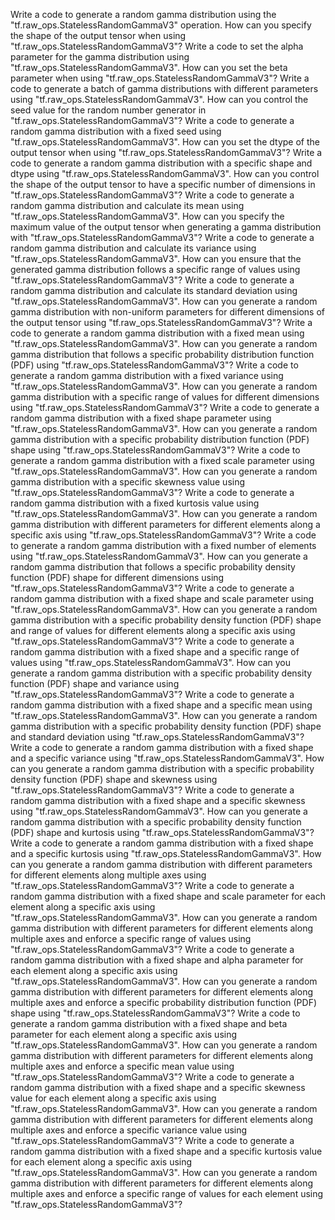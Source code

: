 Write a code to generate a random gamma distribution using the "tf.raw_ops.StatelessRandomGammaV3" operation.
How can you specify the shape of the output tensor when using "tf.raw_ops.StatelessRandomGammaV3"?
Write a code to set the alpha parameter for the gamma distribution using "tf.raw_ops.StatelessRandomGammaV3".
How can you set the beta parameter when using "tf.raw_ops.StatelessRandomGammaV3"?
Write a code to generate a batch of gamma distributions with different parameters using "tf.raw_ops.StatelessRandomGammaV3".
How can you control the seed value for the random number generator in "tf.raw_ops.StatelessRandomGammaV3"?
Write a code to generate a random gamma distribution with a fixed seed using "tf.raw_ops.StatelessRandomGammaV3".
How can you set the dtype of the output tensor when using "tf.raw_ops.StatelessRandomGammaV3"?
Write a code to generate a random gamma distribution with a specific shape and dtype using "tf.raw_ops.StatelessRandomGammaV3".
How can you control the shape of the output tensor to have a specific number of dimensions in "tf.raw_ops.StatelessRandomGammaV3"?
Write a code to generate a random gamma distribution and calculate its mean using "tf.raw_ops.StatelessRandomGammaV3".
How can you specify the maximum value of the output tensor when generating a gamma distribution with "tf.raw_ops.StatelessRandomGammaV3"?
Write a code to generate a random gamma distribution and calculate its variance using "tf.raw_ops.StatelessRandomGammaV3".
How can you ensure that the generated gamma distribution follows a specific range of values using "tf.raw_ops.StatelessRandomGammaV3"?
Write a code to generate a random gamma distribution and calculate its standard deviation using "tf.raw_ops.StatelessRandomGammaV3".
How can you generate a random gamma distribution with non-uniform parameters for different dimensions of the output tensor using "tf.raw_ops.StatelessRandomGammaV3"?
Write a code to generate a random gamma distribution with a fixed mean using "tf.raw_ops.StatelessRandomGammaV3".
How can you generate a random gamma distribution that follows a specific probability distribution function (PDF) using "tf.raw_ops.StatelessRandomGammaV3"?
Write a code to generate a random gamma distribution with a fixed variance using "tf.raw_ops.StatelessRandomGammaV3".
How can you generate a random gamma distribution with a specific range of values for different dimensions using "tf.raw_ops.StatelessRandomGammaV3"?
Write a code to generate a random gamma distribution with a fixed shape parameter using "tf.raw_ops.StatelessRandomGammaV3".
How can you generate a random gamma distribution with a specific probability distribution function (PDF) shape using "tf.raw_ops.StatelessRandomGammaV3"?
Write a code to generate a random gamma distribution with a fixed scale parameter using "tf.raw_ops.StatelessRandomGammaV3".
How can you generate a random gamma distribution with a specific skewness value using "tf.raw_ops.StatelessRandomGammaV3"?
Write a code to generate a random gamma distribution with a fixed kurtosis value using "tf.raw_ops.StatelessRandomGammaV3".
How can you generate a random gamma distribution with different parameters for different elements along a specific axis using "tf.raw_ops.StatelessRandomGammaV3"?
Write a code to generate a random gamma distribution with a fixed number of elements using "tf.raw_ops.StatelessRandomGammaV3".
How can you generate a random gamma distribution that follows a specific probability density function (PDF) shape for different dimensions using "tf.raw_ops.StatelessRandomGammaV3"?
Write a code to generate a random gamma distribution with a fixed shape and scale parameter using "tf.raw_ops.StatelessRandomGammaV3".
How can you generate a random gamma distribution with a specific probability density function (PDF) shape and range of values for different elements along a specific axis using "tf.raw_ops.StatelessRandomGammaV3"?
Write a code to generate a random gamma distribution with a fixed shape and a specific range of values using "tf.raw_ops.StatelessRandomGammaV3".
How can you generate a random gamma distribution with a specific probability density function (PDF) shape and variance using "tf.raw_ops.StatelessRandomGammaV3"?
Write a code to generate a random gamma distribution with a fixed shape and a specific mean using "tf.raw_ops.StatelessRandomGammaV3".
How can you generate a random gamma distribution with a specific probability density function (PDF) shape and standard deviation using "tf.raw_ops.StatelessRandomGammaV3"?
Write a code to generate a random gamma distribution with a fixed shape and a specific variance using "tf.raw_ops.StatelessRandomGammaV3".
How can you generate a random gamma distribution with a specific probability density function (PDF) shape and skewness using "tf.raw_ops.StatelessRandomGammaV3"?
Write a code to generate a random gamma distribution with a fixed shape and a specific skewness using "tf.raw_ops.StatelessRandomGammaV3".
How can you generate a random gamma distribution with a specific probability density function (PDF) shape and kurtosis using "tf.raw_ops.StatelessRandomGammaV3"?
Write a code to generate a random gamma distribution with a fixed shape and a specific kurtosis using "tf.raw_ops.StatelessRandomGammaV3".
How can you generate a random gamma distribution with different parameters for different elements along multiple axes using "tf.raw_ops.StatelessRandomGammaV3"?
Write a code to generate a random gamma distribution with a fixed shape and scale parameter for each element along a specific axis using "tf.raw_ops.StatelessRandomGammaV3".
How can you generate a random gamma distribution with different parameters for different elements along multiple axes and enforce a specific range of values using "tf.raw_ops.StatelessRandomGammaV3"?
Write a code to generate a random gamma distribution with a fixed shape and alpha parameter for each element along a specific axis using "tf.raw_ops.StatelessRandomGammaV3".
How can you generate a random gamma distribution with different parameters for different elements along multiple axes and enforce a specific probability distribution function (PDF) shape using "tf.raw_ops.StatelessRandomGammaV3"?
Write a code to generate a random gamma distribution with a fixed shape and beta parameter for each element along a specific axis using "tf.raw_ops.StatelessRandomGammaV3".
How can you generate a random gamma distribution with different parameters for different elements along multiple axes and enforce a specific mean value using "tf.raw_ops.StatelessRandomGammaV3"?
Write a code to generate a random gamma distribution with a fixed shape and a specific skewness value for each element along a specific axis using "tf.raw_ops.StatelessRandomGammaV3".
How can you generate a random gamma distribution with different parameters for different elements along multiple axes and enforce a specific variance value using "tf.raw_ops.StatelessRandomGammaV3"?
Write a code to generate a random gamma distribution with a fixed shape and a specific kurtosis value for each element along a specific axis using "tf.raw_ops.StatelessRandomGammaV3".
How can you generate a random gamma distribution with different parameters for different elements along multiple axes and enforce a specific range of values for each element using "tf.raw_ops.StatelessRandomGammaV3"?